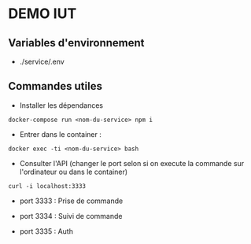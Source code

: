 # DEMO IUT

## Variables d'environnement

- ./service/.env

## Commandes utiles

- Installer les dépendances

`docker-compose run <nom-du-service> npm i`

- Entrer dans le container : 

`docker exec -ti <nom-du-service> bash`

- Consulter l'API (changer le port selon si on execute la commande sur l'ordinateur ou dans le container)

`curl -i localhost:3333`

- port 3333 : Prise de commande 

- port 3334 : Suivi de commande

- port 3335 : Auth